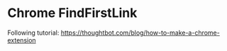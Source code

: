 # Chrome FindFirstLink
 
Following tutorial: https://thoughtbot.com/blog/how-to-make-a-chrome-extension
